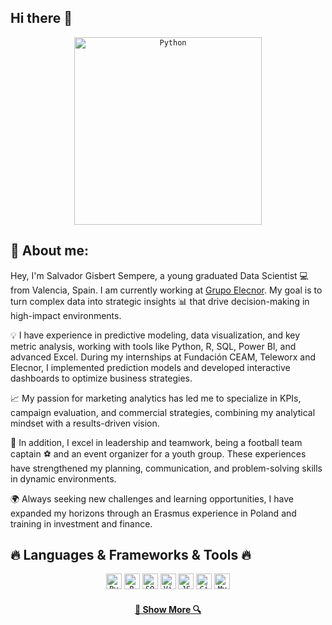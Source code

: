 ## Hi there 👋
<p align="center">
<code><img title="Python" height="300" src="https://e01-xlk-ue-marca.uecdn.es/uploads/2024/10/11/17284601982602.jpeg"></code>
</p>

## 📜 About me:
Hey, I'm Salvador Gisbert Sempere, a young graduated Data Scientist 💻 from Valencia, Spain. I am currently working at [Grupo Elecnor](https://www.grupoelecnor.com/home). My goal is to turn complex data into strategic insights 📊 that drive decision-making in high-impact environments.

💡 I have experience in predictive modeling, data visualization, and key metric analysis, working with tools like Python, R, SQL, Power BI, and advanced Excel. During my internships at Fundación CEAM, Teleworx and Elecnor, I implemented prediction models and developed interactive dashboards to optimize business strategies.

📈 My passion for marketing analytics has led me to specialize in KPIs, campaign evaluation, and commercial strategies, combining my analytical mindset with a results-driven vision.

🎯 In addition, I excel in leadership and teamwork, being a football team captain ⚽ and an event organizer for a youth group. These experiences have strengthened my planning, communication, and problem-solving skills in dynamic environments.

🌍 Always seeking new challenges and learning opportunities, I have expanded my horizons through an Erasmus experience in Poland and training in investment and finance.

## 🔥 Languages & Frameworks & Tools  🔥
<p align="center">
  <code><img title="Python" height="25" src="https://www.citypng.com/public/uploads/preview/hd-python-logo-symbol-transparent-png-735811696257415dbkifcuokn.png"></code>
  <code><img title="R" height="25" src="https://upload.wikimedia.org/wikipedia/commons/thumb/1/1b/R_logo.svg/724px-R_logo.svg.png"></code>
  <code><img title="SQL" height="25" src="https://icon2.cleanpng.com/20180611/ipg/aa8k6rg0g.webp"></code>
  <code><img title="Visual Studio Code" height="25" src="https://e7.pngegg.com/pngimages/195/304/png-clipart-visual-studio-code-logo-thumbnail-tech-companies-thumbnail.png"></code>
  <code><img title="JSON" height="25" src="https://png.pngtree.com/png-clipart/20190630/original/pngtree-json-file-document-icon-png-image_4166911.jpg"></code>
  <code><img title="GitHub" height="25" src="https://img.favpng.com/7/11/12/github-logo-repository-computer-icons-png-favpng-dPybeZAYFbvSEiHDn0CXk5Yig.jpg"></code>
  <code><img title="MySQL" height="25" src="https://www.citypng.com/public/uploads/preview/hd-mysql-logo-transparent-background-701751694771788209ydqoapx.png"></code>
</p>

<h4 align="center">
  <a href="https://github.com/salvador-gisbert?tab=repositories" title="Show Repositories">🔎 Show More 🔍</a>
</h4>